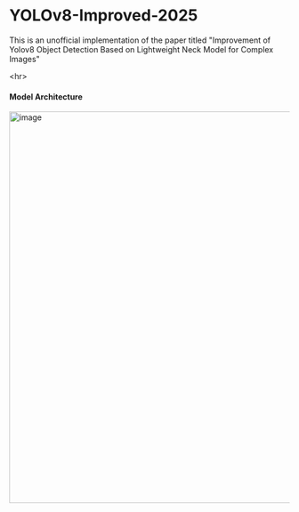 # YOLOv8-Improved-2025
This is an unofficial implementation of the paper titled "Improvement of Yolov8 Object Detection Based on Lightweight Neck Model for Complex Images"

<hr\>

#### Model Architecture

<img width="1301" height="705" alt="image" src="https://github.com/user-attachments/assets/07f499c7-4d68-468e-833b-b821cdb2b571" />
